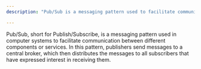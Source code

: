 ```yaml
---
description: "Pub/Sub is a messaging pattern used to facilitate communication between different components or services of a computer system."

---
```

Pub/Sub, short for Publish/Subscribe, is a messaging pattern used in computer systems to facilitate communication between different components or services. In this pattern, publishers send messages to a central broker, which then distributes the messages to all subscribers that have expressed interest in receiving them.
